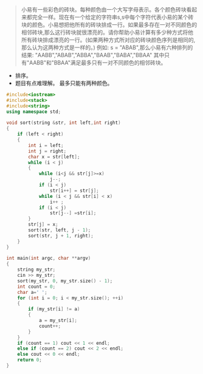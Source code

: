 

> 小易有一些彩色的砖块。每种颜色由一个大写字母表示。各个颜色砖块看起来都完全一样。现在有一个给定的字符串s,s中每个字符代表小易的某个砖块的颜色。小易想把他所有的砖块排成一行。如果最多存在一对不同颜色的相邻砖块,那么这行砖块就很漂亮的。请你帮助小易计算有多少种方式将他所有砖块排成漂亮的一行。(如果两种方式所对应的砖块颜色序列是相同的,那么认为这两种方式是一样的。)
> 例如: s = "ABAB",那么小易有六种排列的结果:
> "AABB","ABAB","ABBA","BAAB","BABA","BBAA"
> 其中只有"AABB"和"BBAA"满足最多只有一对不同颜色的相邻砖块。



- 排序。
- 题目有点难理解。 最多只能有两种颜色。



```cpp
#include<iostream>
#include<stack>
#include<string>
using namespace std;
 
void sort(string &str, int left,int right)
{
    if (left < right)
    {
        int i = left;
        int j = right;
        char x = str[left];
        while (i < j)
        {
            while (i<j && str[j]>=x)
                j--;
            if (i < j)
                str[i++] = str[j];
            while (i < j && str[i] < x)
                i++ ;
            if (i < j)
                str[j--] =str[i];
        }
        str[j] = x;
        sort(str, left, j - 1);
        sort(str, j + 1, right);
    }
}
 
int main(int argc, char **argv)
{
    string my_str;
    cin >> my_str;
    sort(my_str, 0, my_str.size() - 1);
    int count = 0;
    char a=' ';
    for (int i = 0; i < my_str.size(); ++i)
    {
        if (my_str[i] != a)
        {
            a = my_str[i];
            count++;
        }
    }
    if (count == 1) cout << 1 << endl;
    else if (count == 2) cout << 2 << endl;
    else cout << 0 << endl;
    return 0;
}
```

